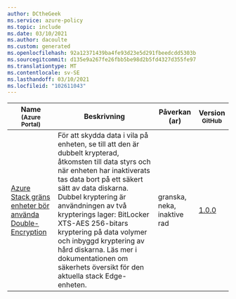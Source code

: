 ```yaml
---
author: DCtheGeek
ms.service: azure-policy
ms.topic: include
ms.date: 03/10/2021
ms.author: dacoulte
ms.custom: generated
ms.openlocfilehash: 92a12371439ba4fe93d23e5d291fbeedcdd5303b
ms.sourcegitcommit: d135e9a267fe26fbb5be98d2b5fd4327d355fe97
ms.translationtype: MT
ms.contentlocale: sv-SE
ms.lasthandoff: 03/10/2021
ms.locfileid: "102611043"
---
```

|Name<br /><sub>(Azure Portal)</sub> |Beskrivning |Påverkan (ar) |Version<br /><sub>GitHub</sub> |
|---|---|---|---|
|[Azure Stack gräns enheter bör använda Double-Encryption](https://portal.azure.com/#blade/Microsoft_Azure_Policy/PolicyDetailBlade/definitionId/%2Fproviders%2FMicrosoft.Authorization%2FpolicyDefinitions%2Fb4ac1030-89c5-4697-8e00-28b5ba6a8811) |För att skydda data i vila på enheten, se till att den är dubbelt krypterad, åtkomsten till data styrs och när enheten har inaktiverats tas data bort på ett säkert sätt av data diskarna. Dubbel kryptering är användningen av två krypterings lager: BitLocker XTS-AES 256-bitars kryptering på data volymer och inbyggd kryptering av hård diskarna. Läs mer i dokumentationen om säkerhets översikt för den aktuella stack Edge-enheten. |granska, neka, inaktive rad |[1.0.0](https://github.com/Azure/azure-policy/blob/master/built-in-policies/policyDefinitions/Azure%20Stack%20Edge/AzureStackEdge_DoubleEncryption_Audit.json) |
